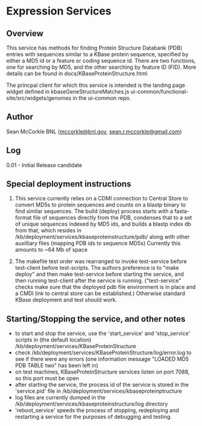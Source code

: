 
Expression Services
================================================

Overview
--------
This service has methods for finding Protein Structure Databank (PDB)
entries with sequences similar to a KBase protein sequence, specified
by either a MD5 id or a feature or coding sequence id.  There are two
functions, one for searching by MD5, and the other searching by
feature ID (FID).  More details can be found in 
docs/KBaseProteinStructure.html

The princpal client for which this service is intended is the
landing page widget defined in kbaseGeneStructureMatches.js 
ui-common/functional-site/src/widgets/genomes in the ui-common repo.


Author
------
Sean McCorkle BNL (mccorkle@bnl.gov, sean.r.mccorkle@gmail.com)

Log
---
0.01 - Initial Release candidate 


Special deployment instructions
-------------------------------

1) This service currently relies on a CDMI connection to Central Store to
   convert MD5s to protein sequences and counts on a blastp binary to
   find similar sequences.  The build (deploy) process starts with a
   fasta-format file of sequences directly from the PDB, condenses that
   to a set of unique sequences indexed by MD5 ids, and builds a blastp
   index db from that, which resides in
   /kb/deployment/services/kbaseproteinstructure/pdb/ along with other
   auxilliary files (mapping PDB ids to sequence MD5s) Currently this
   amounts to ~64 Mb of space


2) The  makefile test order was rearranged to invoke test-service before
   test-client before test-scripts.  The authors preference is to 
   "make deploy" and then make test-service before starting the service,
   and then running test-client after the service is running.
   ("test-service" checks make sure that the deployed pdb file environment 
   is in place and a CMDI link to central store can be established.)
   Otherwise standard KBase deployment and test should work.   



Starting/Stopping the service, and other notes
----------------------------------------------
* to start and stop the service, use the 'start_service' and 'stop_service'
  scripts in (the default location) /kb/deployment/services/KBaseProteinStructure
* check /kb/deployment/services/KBaseProteinStructure/log/error.log to see if there 
  were any errors  (one information message "LOADED MD5 PDB TABLE  two" has been 
  left in)
* on test machines, KBaseProteinStructure services listen on port 7088, 
  so this port must be open
* after starting the service, the process id of the service is stored in the 
  'service.pid' file in /kb/deployment/services/kbaseproteinptructure
* log files are currently dumped in the /kb/deployment/services/kbaseproteinstructure/log
  directory
* 'reboot_service' speeds the process of stopping, redeploying and restarting a service
  for the purposes of debugging and testing.
